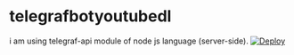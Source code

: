 # telegrafbotyoutubedl
i am using telegraf-api module of node js language (server-side).
[![Deploy](https://www.herokucdn.com/deploy/button.svg)](https://heroku.com/deploy?template=https://github.com/Nirmalraj10567/telegrafbotyoutubedl)
